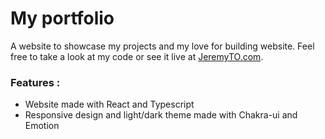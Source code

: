 # My portfolio
A website to showcase my projects and my love for building website. 
Feel free to take a look at my code or see it live at [JeremyTO.com](https://jeremyto.com).

### Features : 
- Website made with React and Typescript 
- Responsive design and light/dark theme made with Chakra-ui and Emotion 

